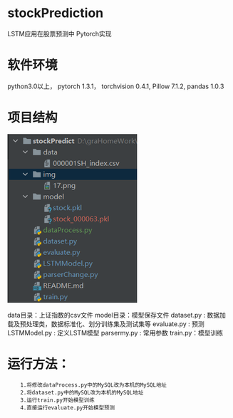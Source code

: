# stockPrediction
LSTM应用在股票预测中 Pytorch实现

# 软件环境
python3.0以上，
pytorch 1.3.1，
torchvision 0.4.1, 
Pillow 7.1.2,
pandas 1.0.3

# 项目结构
![项目结构](img/structure.png)

data目录：上证指数的csv文件 
model目录：模型保存文件 
dataset.py : 数据加载及预处理类，数据标准化、划分训练集及测试集等 
evaluate.py : 预测 
LSTMModel.py : 定义LSTM模型 
parsermy.py : 常用参数 
train.py：模型训练

# 运行方法：

        1.将修改dataProcess.py中的MySQL改为本机的MySQL地址
        2.将dataset.py中的MySQL改为本机的MySQL地址
        3.运行train.py开始模型训练
        4.直接运行evaluate.py开始模型预测
